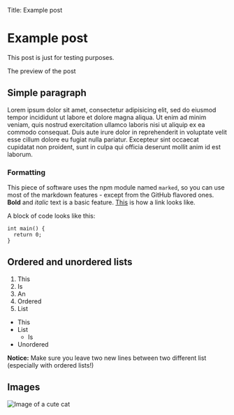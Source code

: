 Title: Example post

# Example post

This post is just for testing purposes.

The preview of the post

## Simple paragraph

Lorem ipsum dolor sit amet, consectetur adipisicing elit, sed do eiusmod tempor
incididunt ut labore et dolore magna aliqua. Ut enim ad minim veniam, quis
nostrud exercitation ullamco laboris nisi ut aliquip ex ea commodo consequat.
Duis aute irure dolor in reprehenderit in voluptate velit esse cillum dolore eu
fugiat nulla pariatur. Excepteur sint occaecat cupidatat non proident, sunt in
culpa qui officia deserunt mollit anim id est laborum.

### Formatting

This piece of software uses the npm module named `marked`, so you can use most
of the markdown features - except from the GitHub flavored ones. **Bold** and
_italic_ text is a basic feature. [This](https://google.com/) is how a link
looks like.

A block of code looks like this:

    int main() {
      return 0;
    }

## Ordered and unordered lists

1. This
2. Is
3. An
  1. Ordered
5. List


- This
- List
  - Is
- Unordered

**Notice:** Make sure you leave two new lines between two different list (especially with ordered lists!)

## Images

![Image of a cute cat](http://cdn.playbuzz.com/cdn/0079c830-3406-4c05-a5c1-bc43e8f01479/7dd84d70-768b-492b-88f7-a6c70f2db2e9.jpg)
